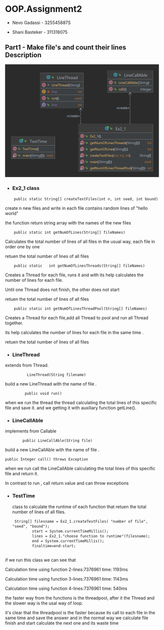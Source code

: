 # OOP.Assignment2

- Nevo Gadassi - 325545887S

- Shani Basteker - 311318075

## Part1 - Make file's and count their lines Description
![Diagram](https://raw.githubusercontent.com/NevoGadassi/OOP.Assignment2/main/Part1/OOP2part1diagram.png)


- ### Ex2_1 class

```
    public static String[] createTextFiles(int n, int seed, int bound)
```
create n new files and write in each file contains random lines of "hello world"

the function return string array with the names of the new files
```
    public static int getNumOfLines(String[] fileNames)
```
Calculates the total number of lines of all files in the usual way, each file in order one by one

retuen the total number of lines of all files
```
    public static   int getNumOfLinesThreads(String[] fileNames)
```
Creates a Thread for each file, runs it and with its help calculates the number of lines for each file.

Until one Thread does not finish, the other does not start


retuen the total number of lines of all files
```
    public static int getNumOfLinesThreadPool(String[] fileNames)
```
Creates a Thread for each file,add all Thread to pool and  run all Thread together.

its help calculates the number of lines for each file in the same time .


retuen the total number of lines of all files

- ### LineThread

extends from Thread.
```
          LineThread(String filename)
```
build a new LineThread with the name of file .
```
         public void run()
```
when we run the thread the thread calculating the total lines of this specific file and save it.
and we getting it with auxiliary function getLine().

- ### LineCallAble

implements from Callable
```
        public LineCallAble(String file) 
```
build a new LineCallAble with the  name of file .
```
public Integer call() throws Exception
```
when we run call  the LineCallAble calculating the total lines of this specific file and return it.

In contrast to run , call return value and can throw exceptions

- ### TestTime
   class to calculate the runtime of each function that retuen the total number of lines of all files.
   ```
    String[] filesname = Ex2_1.createTextFiles( "number of file", "seed", "bound");
            start = System.currentTimeMillis();
            lines = Ex2_1."choose function to runtime"(filesname);
            end = System.currentTimeMillis();
            finaltime=end-start;
            
 if we run this class we can see that 
 
Calculation time using function 2-lines:7376961 time: 1193ms

Calculation time using function 3-lines:7376961 time: 1143ms

Calculation time using function 4-lines:7376961 time: 540ms


 the faster way from the functions is the threadpool, after it the Thread and the slower way is the usal way of loop.

it's clear that the threadpool is the faster because its call to each file in the same time and save the answer
and in the normal way we calculate file finish and start calculate the next one and its waste time
